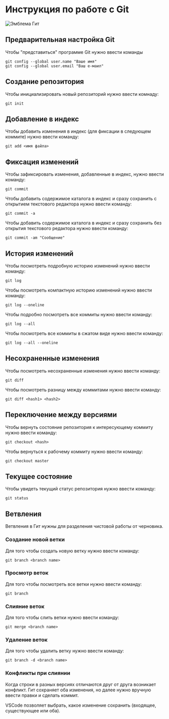 # **Инструкция по работе с Git**

![Эмблема Гит](gitlogo.jpg)

## Предварительная настройка Git

Чтобы "представиться" программе Git нужно ввести команды

    git config --global user.name "Ваше имя"
    git config --global user.email "Ваш е-маил"

## Создание репозитория

Чтобы инициализировать новый репозиторий нужно ввести комнаду:

    git init

## Добавление в индекс

Чтобы добавить изменения в индекс (для фиксации в следующем коммите) нужно ввести команду:

    git add <имя файла>

## Фиксация изменений

Чтобы зафиксировать изменения, добавленные в индекс, нужно ввести команду:

    git commit

Чтобы добавить содержимое каталога в индекс и сразу сохранить с открытием текстового редактора нужно ввести команду:

    git commit -a

Чтобы добавить содержимое каталога в индекс и сразу сохранить без открытия текстового редактора нужно ввести команду:

    git commit -am "Сообщение"

## История изменений

Чтобы посмотреть подробную историю изменений нужно ввести команду:

    git log

Чтобы посмотреть компактную историю изменений нужно ввести команду:

    git log --oneline

Чтобы подробно посмотреть все коммиты нужно ввести команду:

    git log --all

Чтобы посмотреть все коммиты в сжатом виде нужно ввести команду:

    git log --all --oneline

## Несохраненные изменения

Чтобы посмотреть несохраненные изменения нужно ввести команду:

    git diff

Чтобы посмотреть разницу между коммитами нужно ввести команду:

    git diff <hash1> <hash2>

## Переключение между версиями

Чтобы вернуть состояние репозитория к интересующему коммиту нужно ввести команду:

    git checkout <hash>

Чтобы вернуться к рабочему коммиту нужно ввести команду:

    git checkout master

## Текущее состояние

Чтобы увидеть текущий статус репозитория нужно ввести команду:

    git status

## Ветвления

Ветвления в Гит нужны для разделения чистовой работы от черновика.

### Создание новой ветки

Для того чтобы создать новую ветку нужно ввести команду:

    git branch <branch name>

### Просмотр веток

Для того чтобы посмотреть все ветки нужно ввести команду:

    git branch

### Слияние веток

Для того чтобы слить ветки нужно ввести команду:

    git merge <branch name>

### Удаление веток

Для того чтобы удалить ветку нужно ввести команду:

    git branch -d <branch name>

### Конфликты при слиянии

Когда строки в разных версиях отличаются друг от друга возникает конфликт. 
Гит сохраняет оба изменения, но далее нужно вручную ввести правки и сделать коммит.

VSCode позволяет выбрать, какое изменение сохранить (входящее, существующее или оба).

